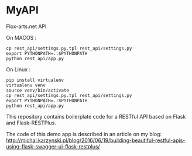 # MyAPI

Flox-arts.net API

On MACOS :

    cp rest_api/settings.py.tpl rest_api/settings.py
    export PYTHONPATH=.:$PYTHONPATH
    python rest_api/app.py


On Linux :

    pip install virtualenv
    virtualenv venv
    source venv/bin/activate
    cp rest_api/settings.py.tpl rest_api/settings.py
    export PYTHONPATH=.:$PYTHONPATH
    python rest_api/app.py

This repository contains boilerplate code for a RESTful API based on Flask and Flask-RESTPlus.

The code of this demo app is described in an article on my blog:
http://michal.karzynski.pl/blog/2016/06/19/building-beautiful-restful-apis-using-flask-swagger-ui-flask-restplus/
